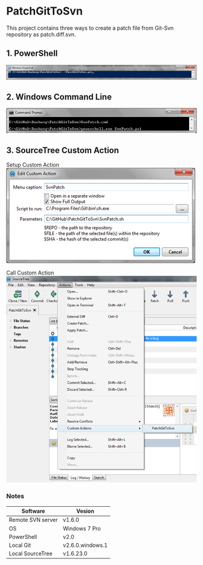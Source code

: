 # PatchGitToSvn

This project contains three ways to create a patch file from Git-Svn repository as patch.diff.svn.

## 1. PowerShell
![Image Run SvnPatch.ps1](/img/SvnPatchPs1.png)

## 2. Windows Command Line
![Image Run SvnPatch.cmd](/img/SvnPatchCmd.png)

## 3. SourceTree Custom Action
Setup Custom Action
![Image Setup Custom Action](/img/SourceTreeSetupCustomAction.png)

Call Custom Action
![Image Call Custom Action](/img/SourceTreeCallCustomAction.png)

### Notes
Software|Vesion
--------|------
Remote SVN server|v1.6.0
OS|Windows 7 Pro
PowerShell|v2.0
Local Git|v2.6.0.windows.1
Local SourceTree|v1.6.23.0
